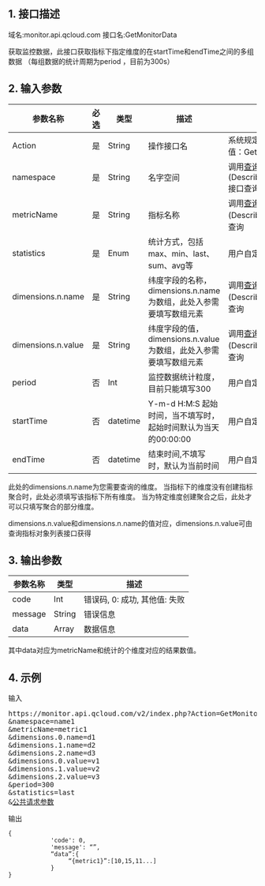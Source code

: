 ## 1. 接口描述
域名:monitor.api.qcloud.com
接口名:GetMonitorData

获取监控数据，此接口获取指标下指定维度的在startTime和endTime之间的多组数据
（每组数据的统计周期为period ，目前为300s）

## 2. 输入参数
| 参数名称 | 必选  | 类型 | 描述 |来源|
|---------|---------|---------|---------|---------|
| Action | 是 | String | 操作接口名|系统规定参数，此处取值：GetMonitorData|
| namespace | 是 | String | 名字空间|调用<a href="/doc/api/255/查询命名空间" title="查询命名空间">查询命名空间</a>(DescribeNamespace)接口查询|
| metricName | 是 | String | 指标名称|调用<a href="/doc/api/255/查询指标" title="查询指标">查询指标</a>(DescribeMetric)接口查询|
| statistics  | 是 | Enum | 统计方式，包括max、min、last、sum、avg等|用户自定义| 
| dimensions.n.name| 是| String | 纬度字段的名称，dimensions.n.name 为数组，此处入参需要填写数组元素 |调用<a href="/doc/api/255/查询指标" title="查询指标">查询指标</a>(DescribeMetric)接口查询|
| dimensions.n.value | 是 | String | 纬度字段的值，dimensions.n.value 为数组，此处入参需要填写数组元素| 调用<a href="/doc/api/255/查询指标对象列表" title="查询指标对象列表">查询指标对象列表</a>(DescribeObjects)接口查询|
| period | 否 | Int | 监控数据统计粒度，目前只能填写300|用户自定义| 
| startTime | 否 | datetime | Y-m-d H:M:S 起始时间，当不填写时，起始时间默认为当天的00:00:00|用户自定义| 
| endTime | 否 | datetime | 结束时间,不填写时，默认为当前时间|用户自定义| 

此处的dimensions.n.name为您需要查询的维度。
当指标下的维度没有创建指标聚合时，此处必须填写该指标下所有维度。
当为特定维度创建聚合之后，此处才可以只填写聚合的部分维度。

dimensions.n.value和dimensions.n.name的值对应，dimensions.n.value可由查询指标对象列表接口获得


## 3. 输出参数
| 参数名称 | 类型 | 描述 |
|---------|---------|---------|
| code | Int | 错误码, 0: 成功, 其他值: 失败|
| message | String | 错误信息|
| data | Array | 数据信息 |

其中data对应为metricName和统计的个维度对应的结果数值。

## 4. 示例
输入
<pre>
https://monitor.api.qcloud.com/v2/index.php?Action=GetMonitorData
&namespace=name1
&metricName=metric1
&dimensions.0.name=d1
&dimensions.1.name=d2
&dimensions.2.name=d3
&dimensions.0.value=v1
&dimensions.1.value=v2
&dimensions.2.value=v3
&period=300
&statistics=last
&<a href="http://tcecqpoc.fsphere.cn/doc/api/229/6976">公共请求参数</a>
</pre>
输出
```
{
			'code': 0,
			'message': “”,
			“data”:{
		         “{metric1}”:[10,15,11...]
			}
}
```

